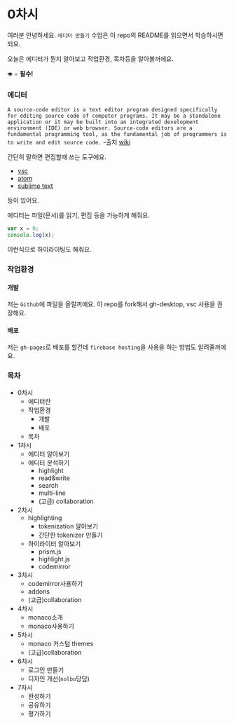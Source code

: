 # 0차시

여러분 안녕하세요.
`에디터 만들기` 수업은 이 repo의 README를
읽으면서 학습하시면 되요.

오늘은 에디터가 뭔지 알아보고
작업환경, 목차등을 알아볼꺼에요.

`👁️` `⭐` **필수!**

### 에디터
`A source-code editor is a text editor program designed specifically for editing source code of computer programs. It may be a standalone application or it may be built into an integrated development environment (IDE) or web browser. Source-code editors are a fundamental programming tool, as the fundamental job of programmers is to write and edit source code.`
-출처 [wiki](https://en.wikipedia.org/wiki/Source-code_editor)

간단히 말하면 편집할때 쓰는 도구에요.

* [vsc](https://code.visualstudio.com/)
* [atom](https://atom.io/)
* [sublime text](https://www.sublimetext.com/)

등이 있어요.

에디터는 파일(문서)를 읽기, 편집 등을 가능하게 해줘요.

```javascript
var x = 0;
console.log(x);
```
이런식으로 하이라이팅도 해줘요.

### 작업환경

#### 개발

저는 `Github`에 파일을 올릴꺼에요.
이 repo를 fork해서 gh-desktop, vsc 사용을 권장해요.

#### 배포

저는 `gh-pages`로 배포를 할건데
`firebase hosting`을 사용을 하는 방법도 알려줄꺼에요.

### 목차

- 0차시
  - 에디터란
  - 작업환경
    - 개발
    - 배포
  - 목차
- 1차시
  - 에디터 알아보기
  - 에디터 분석하기
    - highlight
    - read&write
    - search
    - multi-line
    - (고급) collaboration
- 2차시
  - highlighting
    - tokenization 알아보기
    - 간단한 tokenizer 만들기
  - 하이라이터 알아보기
    - prism.js
    - highlight.js
    - codemirror
- 3차시
  - codemirror사용하기
  - addons
  - (고급)collaboration
- 4차시
  - monaco소개
  - monaco사용하기
- 5차시
  - monaco 커스텀 themes
  - (고급)collaboration
- 6차시
  - 로그인 만들기
  - 디자인 개선(`nolbo`당담)
- 7차시
  - 완성하기
  - 공유하기
  - 평가하기